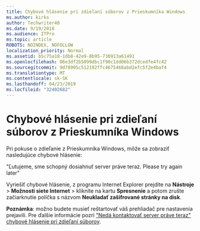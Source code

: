 ```yaml
---
title: Chybové hlásenie pri zdieľaní súborov z Prieskumníka Windows
ms.author: kirks
author: Techwriter40
ms.date: 9/19/2018
ms.audience: ITPro
ms.topic: article
ROBOTS: NOINDEX, NOFOLLOW
localization_priority: Normal
ms.assetid: b5c75a18-1db8-42e9-8b95-730913a61491
ms.openlocfilehash: 06e3df2b5099dbc1f90c1dd06b372dcedfe4fc42
ms.sourcegitcommit: 9d78905c512192ffc4675468abd2efc5f2e4baf4
ms.translationtype: MT
ms.contentlocale: sk-SK
ms.lasthandoff: 04/23/2019
ms.locfileid: "32402682"
---
```

# <a name="error-message-when-sharing-files-from-windows-explorer"></a>Chybové hlásenie pri zdieľaní súborov z Prieskumníka Windows

Pri pokuse o zdieľanie z Prieskumníka Windows, môže sa zobraziť nasledujúce chybové hlásenie:
  
"Ľutujeme, sme schopný dosiahnuť server práve teraz. Please try again later"
  
Vyriešiť chybové hlásenie, z programu Internet Explorer prejdite na **Nástroje** \> **Možnosti siete Internet** \> kliknite na kartu **Spresnenie** a potom zrušte začiarknutie políčka s názvom **Neukladať zašifrované stránky na disk**. 
  
 **Poznámka**: možno budete musieť reštartovať váš prehliadač pre nastavenia prejavili. Pre ďalšie informácie pozri ["Nedá kontaktovať server práve teraz" chybové hlásenie pri zdieľaní súborov](https://go.microsoft.com/fwlink/?linkid=2022914).
  

